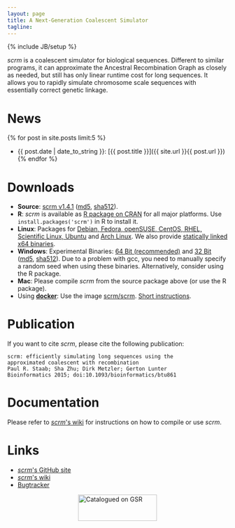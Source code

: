 ```yaml
---
layout: page
title: A Next-Generation Coalescent Simulator
tagline: 
---
```

{% include JB/setup %}

_scrm_ is a coalescent simulator for biological sequences. Different to similar 
programs, it can approximate the Ancestral Recombination Graph as closely as
needed,
but still has only linear runtime cost for long sequences. It allows you to rapidly 
simulate chromosome scale sequences with essentially correct genetic linkage.

# News
{% for post in site.posts limit:5 %} 
* {{ post.date | date_to_string }}: [{{ post.title }}]({{ site.url }}{{ post.url }}) {% endfor %}


# Downloads
* __Source__: [scrm v1.4.1](./releases/scrm-1.4.1.tar.gz)
  ([md5](./releases/releases.md5), 
  [sha512](./releases/releases.sha512)).
* __R__: _scrm_ is available as [R package on CRAN](http://cran.r-project.org/web/packages/scrm)
  for all major platforms. Use `install.packages('scrm')` in R to install it.
* __Linux__: Packages for [Debian, Fedora, openSUSE, CentOS, RHEL, Scientific Linux, Ubuntu](http://software.opensuse.org/download.html?project=home%3Apaulst&package=scrm)
  and [Arch Linux](https://aur.archlinux.org/packages/scrm).
  We also provide 
  [statically linked x64 binaries](./releases/scrm-1.4.1-x64-static.tar.gz).
* __Windows__: Experimental Binaries: 
  [64 Bit (recommended)](./releases/scrm-1.4.1-win64.zip) and 
  [32 Bit](./releases/scrm-1.4.1-win32.zip) 
  ([md5](./releases/releases.md5), 
  [sha512](./releases/releases.sha512)).
  Due to a problem with gcc, you need to manually specify a random seed when
  using these binaries. Alternatively, consider using the R package.
* __Mac__: Please compile _scrm_ from the source package above (or use the R package).
* Using [__docker__](https://www.docker.com): Use the image
  [scrm/scrm](https://registry.hub.docker.com/u/scrm/scrm).
  [Short instructions](https://github.com/scrm/scrm-docker/blob/master/README.md).


# Publication
If you want to cite _scrm_, please cite the following publication:

    scrm: efficiently simulating long sequences using the 
    approximated coalescent with recombination 
    Paul R. Staab; Sha Zhu; Dirk Metzler; Gerton Lunter
    Bioinformatics 2015; doi:10.1093/bioinformatics/btu861


# Documentation
Please refer to [_scrm_'s wiki](https://github.com/paulstaab/scrm/wiki) for
instructions on how to compile or use _scrm_.


# Links
+ [_scrm_'s GitHub site](https://github.com/paulstaab/scrm)
+ [_scrm_'s wiki](https://github.com/paulstaab/scrm/wiki)
+ [Bugtracker](https://github.com/paulstaab/scrm/issues)

<div style="width: 180px; margin: 0 auto;"><a
href="http://popmodels.cancercontrol.cancer.gov/gsr/"><img
src="http://popmodels.cancercontrol.cancer.gov/gsr/static/img/gsr_tile.jpg"
alt="Catalogued on GSR" width="180" height="60" /></a></div>
